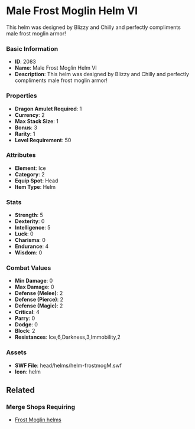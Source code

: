 # Male Frost Moglin Helm VI

This helm was designed by Blizzy and Chilly and perfectly compliments male frost moglin armor!

### Basic Information

- **ID**: 2083
- **Name**: Male Frost Moglin Helm VI
- **Description**: This helm was designed by Blizzy and Chilly and perfectly compliments male frost moglin armor!

### Properties

- **Dragon Amulet Required**: 1
- **Currency**: 2
- **Max Stack Size**: 1
- **Bonus**: 3
- **Rarity**: 1
- **Level Requirement**: 50

### Attributes

- **Element**: Ice
- **Category**: 2
- **Equip Spot**: Head
- **Item Type**: Helm

### Stats

- **Strength**: 5
- **Dexterity**: 0
- **Intelligence**: 5
- **Luck**: 0
- **Charisma**: 0
- **Endurance**: 4
- **Wisdom**: 0

### Combat Values

- **Min Damage**: 0
- **Max Damage**: 0
- **Defense (Melee)**: 2
- **Defense (Pierce)**: 2
- **Defense (Magic)**: 2
- **Critical**: 4
- **Parry**: 0
- **Dodge**: 0
- **Block**: 2
- **Resistances**: Ice,6,Darkness,3,Immobility,2

### Assets

- **SWF File**: head/helms/helm-frostmogM.swf
- **Icon**: helm

## Related

### Merge Shops Requiring

- [Frost Moglin helms](../merge-shops/51-frost-moglin-helms.md)

